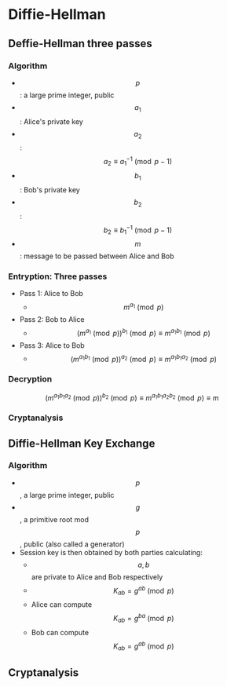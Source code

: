 # Diffie-Hellman

## Deffie-Hellman three passes

### Algorithm

* $$p$$: a large prime integer, public
* $$a_1$$: Alice's private key
* $$a_2$$: $$a_2\equiv {a_1}^{-1}\pmod {p-1}$$
* $$b_1$$: Bob's private key
* $$b_2$$: $$b_2\equiv {b_1}^{-1}\pmod {p-1}$$
* $$m$$: message to be passed between Alice and Bob

### Entryption: Three passes

* Pass 1: Alice to Bob
  * $$m^{a_1}\pmod p$$
* Pass 2: Bob to Alice
  * $$(m^{a_1}\pmod p)^{b_1}\pmod p\equiv m^{a_1b_1}\pmod p$$
* Pass 3: Alice to Bob
  * $$(m^{a_1b_1}\pmod p)^{a_2}\pmod p\equiv m^{a_1b_1a_2}\pmod p$$

### Decryption

$$(m^{a_1b_1a_2}\pmod p)^{b_2}\pmod p\equiv m^{a_1b_1a_2b_2}\pmod p\equiv m$$

### Cryptanalysis

## Diffie-Hellman Key Exchange

### Algorithm

* $$p$$, a large prime integer, public
* $$g$$, a primitive root mod $$p$$, public \(also called a generator\)
* Session key is then obtained by both parties calculating:
  * $$a,b$$ are private to Alice and Bob respectively
  * $$K_{ab}=g^{ab}\pmod p$$
  * Alice can compute $$K_{ab}=g^{ba}\pmod p$$
  * Bob can compute $$K_{ab}=g^{ab}\pmod p$$

## Cryptanalysis





